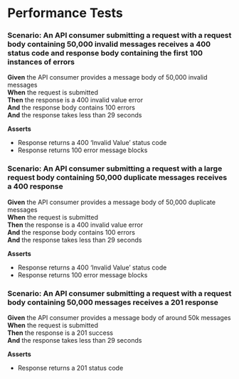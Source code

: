 # Performance Tests


### Scenario: An API consumer submitting a request with a         request body containing 50,000 invalid messages receives a 400 status code         and response body containing the first 100 instances of errors

**Given** the API consumer provides a message body of 50,000 invalid messages
<br/>
**When** the request is submitted
<br/>
**Then** the response is a 400 invalid value error
<br/>
**And** the response body contains 100 errors
<br/>
**And** the response takes less than 29 seconds
<br/>

**Asserts**
- Response returns a 400 ‘Invalid Value’ status code
- Response returns 100 error message blocks


### Scenario: An API consumer submitting a request with a         large request body containing 50,000 duplicate messages receives a 400 response

**Given** the API consumer provides a message body of 50,000 duplicate messages
<br/>
**When** the request is submitted
<br/>
**Then** the response is a 400 invalid value error
<br/>
**And** the response body contains 100 errors
<br/>
**And** the response takes less than 29 seconds
<br/>

**Asserts**
- Response returns a 400 ‘Invalid Value’ status code
- Response returns 100 error message blocks


### Scenario: An API consumer submitting a request with a         request body containing 50,000 messages receives a 201 response

**Given** the API consumer provides a message body of around 50k messages
<br/>
**When** the request is submitted
<br/>
**Then** the response is a 201 success
<br/>
**And** the response takes less than 29 seconds
<br/>

**Asserts**
- Response returns a 201 status code
